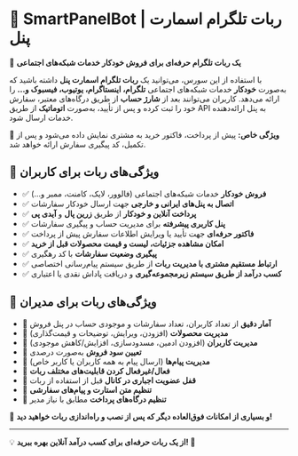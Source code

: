 <h1>🤖 SmartPanelBot | ربات تلگرام اسمارت پنل</h1>

<p>🎯 <strong>یک ربات تلگرام حرفه‌ای برای فروش خودکار خدمات شبکه‌های اجتماعی</strong></p>

<p>
با استفاده از این سورس، می‌توانید یک <strong>ربات تلگرام اسمارت پنل</strong> داشته باشید که به‌صورت <strong>خودکار</strong> خدمات شبکه‌های اجتماعی <strong>تلگرام، اینستاگرام، یوتیوب، فیسبوک و...</strong> را ارائه می‌دهد.  
کاربران می‌توانند بعد از <strong>شارژ حساب</strong> از طریق درگاه‌های معتبر، سفارش خود را ثبت کرده و پس از تأیید، به‌صورت <strong>اتوماتیک</strong> از طریق API به پنل ارائه‌دهنده خدمات ارسال شود.
</p>

<p>📌 <strong>ویژگی خاص:</strong> پیش از پرداخت، فاکتور خرید به مشتری نمایش داده می‌شود و پس از تکمیل، کد پیگیری سفارش ارائه خواهد شد.</p>

<h2>🚀 ویژگی‌های ربات برای کاربران</h2>
<ul>
  <li>✅ <strong>فروش خودکار</strong> خدمات شبکه‌های اجتماعی (فالوور، لایک، کامنت، ممبر و...)</li>
  <li>✅ <strong>اتصال به پنل‌های ایرانی و خارجی</strong> جهت ارسال خودکار سفارشات</li>
  <li>✅ <strong>پرداخت آنلاین و خودکار</strong> از طریق <strong>زرین پال</strong> و <strong>آیدی پی</strong></li>
  <li>✅ <strong>پنل کاربری پیشرفته</strong> برای مدیریت حساب و پیگیری سفارشات</li>
  <li>✅ <strong>فاکتور حرفه‌ای</strong> جهت تأیید یا ویرایش اطلاعات سفارش پیش از پرداخت</li>
  <li>✅ <strong>امکان مشاهده جزئیات، لیست و قیمت محصولات قبل از خرید</strong></li>
  <li>✅ <strong>پیگیری وضعیت سفارشات</strong> با کد رهگیری</li>
  <li>✅ <strong>ارتباط مستقیم مشتری با مدیریت ربات</strong> از طریق سیستم پیام‌رسانی اختصاصی</li>
  <li>✅ <strong>کسب درآمد از طریق سیستم زیرمجموعه‌گیری</strong> و دریافت پاداش نقدی یا اعتباری</li>
</ul>

<h2>🎩 ویژگی‌های ربات برای مدیران</h2>
<ul>
  <li>🔹 <strong>آمار دقیق</strong> از تعداد کاربران، تعداد سفارشات و موجودی حساب در پنل فروش</li>
  <li>🔹 <strong>مدیریت محصولات</strong> (افزودن، ویرایش، توضیحات و قیمت‌گذاری)</li>
  <li>🔹 <strong>مدیریت کاربران</strong> (افزودن ادمین، مسدودسازی، افزایش/کاهش موجودی)</li>
  <li>🔹 <strong>تعیین سود فروش</strong> به‌صورت درصدی</li>
  <li>🔹 <strong>مدیریت پیام‌ها</strong> (ارسال پیام به همه کاربران یا کاربر خاص)</li>
  <li>🔹 <strong>فعال/غیرفعال کردن قابلیت‌های مختلف ربات</strong></li>
  <li>🔹 <strong>قفل عضویت اجباری در کانال</strong> قبل از استفاده از ربات</li>
  <li>🔹 <strong>تنظیم متن استارت و پیام‌های سفارشی</strong></li>
  <li>🔹 <strong>تنظیم درگاه‌های پرداخت</strong> مطابق با نیاز مدیر</li>
</ul>

<p>📌 <strong>و بسیاری از امکانات فوق‌العاده دیگر که پس از نصب و راه‌اندازی ربات خواهید دید!</strong></p>

<hr>

<p>💡 <strong>از یک ربات حرفه‌ای برای کسب درآمد آنلاین بهره ببرید! 🚀</strong></p>

